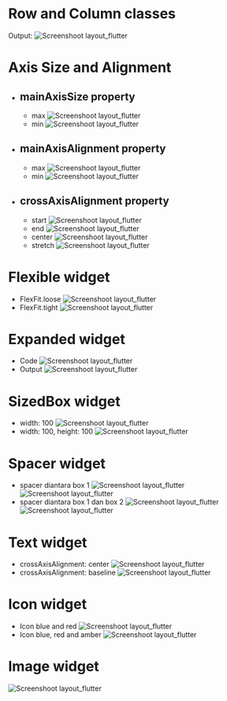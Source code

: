 # Row and Column classes

Output:
![Screenshoot layout_flutter](../../docs/1.png)

# Axis Size and Alignment

- ## mainAxisSize property

  - max
    ![Screenshoot layout_flutter](../../docs/2.png)
  - min
    ![Screenshoot layout_flutter](../../docs/3.png)

- ## mainAxisAlignment property

  - max
    ![Screenshoot layout_flutter](../../docs/4.png)
  - min
    ![Screenshoot layout_flutter](../../docs/5.png)

- ## crossAxisAlignment property
  - start
    ![Screenshoot layout_flutter](../../docs/6.png)
  - end
    ![Screenshoot layout_flutter](../../docs/7.png)
  - center
    ![Screenshoot layout_flutter](../../docs/8.png)
  - stretch
    ![Screenshoot layout_flutter](../../docs/9.png)

# Flexible widget

- FlexFit.loose
  ![Screenshoot layout_flutter](../../docs/10.png)
- FlexFit.tight
  ![Screenshoot layout_flutter](../../docs/11.png)

# Expanded widget

- Code
  ![Screenshoot layout_flutter](../../docs/12.png)
- Output
  ![Screenshoot layout_flutter](../../docs/13.png)

# SizedBox widget

- width: 100
  ![Screenshoot layout_flutter](../../docs/14.png)
- width: 100, height: 100
  ![Screenshoot layout_flutter](../../docs/15.png)

# Spacer widget

- spacer diantara box 1
  ![Screenshoot layout_flutter](../../docs/16.png)
  ![Screenshoot layout_flutter](../../docs/17.png)
- spacer diantara box 1 dan box 2
  ![Screenshoot layout_flutter](../../docs/18.png)
  ![Screenshoot layout_flutter](../../docs/19.png)

# Text widget

- crossAxisAlignment: center
  ![Screenshoot layout_flutter](../../docs/20.png)
- crossAxisAlignment: baseline
  ![Screenshoot layout_flutter](../../docs/21.png)

# Icon widget

- Icon blue and red
  ![Screenshoot layout_flutter](../../docs/22.png)
- Icon blue, red and amber
  ![Screenshoot layout_flutter](../../docs/23.png)

# Image widget

![Screenshoot layout_flutter](../../docs/24.png)
